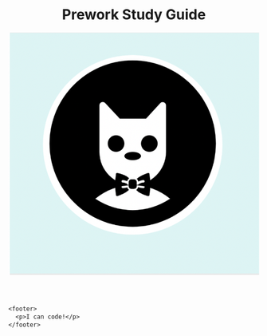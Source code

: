 <!DOCTYPE html>
<html lang="en">
  <head>
    <meta charset="UTF-8" />
    <meta http-equiv="X-UA-Compatible" content="IE=edge" />
    <meta name="viewport" content="width=device-width, initial-scale=1.0" />
    <link rel="stylesheet" href="./assets/style.css" />
    <title>Prework Study Guide</title> 
  </head>
  <body>
    <header id="header">
      <h1>Prework Study Guide</h1>
      <img 
      src="./assets/bowtie-cat.png" 
      alt="Profile image of cat wearing a bow tie."
      />
    </header>
    <main>
      <!-- Added Study Guide Content -->
    </main>

    <footer>
      <p>I can code!</p>
    </footer>
  </body>
</html>

